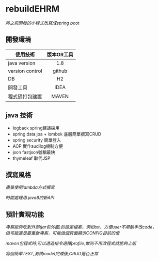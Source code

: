 # rebuildEHRM

_將之前開發的小程式改寫成spring boot_

## 開發環境

| 使用技術 | 版本OR工具 |
| ------------- |:-------------:|
| java version|1.8|
| version control|github|
| DB|H2|
| 開發工具| IDEA|
| 程式碼打包建置|MAVEN|

## java 技術
* logback spring建議採用
* spring data jpa + lombok 底層簡單撰寫CRUD
* spring security 簡單登入
* AOP 實作audilog機制方便
* json fastjson號稱最快
* thymeleaf 取代JSP

## 撰寫風格

_盡量使用lambda方式撰寫_

_時間處理用 java8的新API_

## 預計實現功能
*專案能夠吃到外部(jar包外面)的設定檔案，例如txt，方便user不用動手改code，但可能還是要重啟專案，可能做個頁面顯示CONFIG目前的值*

*maven包程式時,可以透過指令選擇profile,做到不用改程式就能夠上版*

*寫個簡單TEST,測試model完成後,CRUD是否正常*
